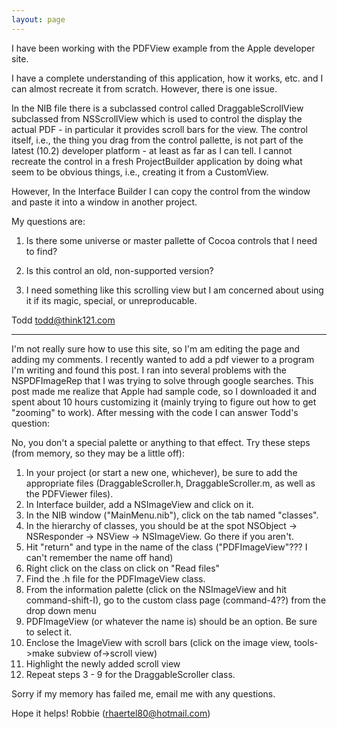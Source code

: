 ```yaml
---
layout: page
---
```


I have been working with the PDFView example from the Apple developer site.

I have a complete understanding of this application, how it works, etc. and I can almost recreate it from scratch.  However, there is one issue.

In the NIB file there is a subclassed control called DraggableScrollView subclassed from NSScrollView which is used to control the display the actual PDF - in particular it provides scroll bars for the view.  The control itself, i.e., the thing you drag from the control pallette, is not part of the latest (10.2) developer platform - at least as far as I can tell.  I cannot recreate the control in a fresh ProjectBuilder application by doing what seem to be obvious things, i.e., creating it from a CustomView.  

However, In the Interface Builder I can copy the control from the window and paste it into a window in another project.

My questions are:

1) Is there some universe or master pallette of Cocoa controls that I need to find?

2) Is this control an old, non-supported version?

3) I need something like this scrolling view but I am concerned about using it if its magic, special, or unreproducable.

Todd
todd@think121.com

----

I'm not really sure how to use this site, so I'm am editing the page and adding my comments.  I recently wanted to add a pdf viewer to a program I'm writing and found this post.  I ran into several problems with the NSPDFImageRep that I was trying to solve through google searches.  This post made me realize that Apple had sample code, so I downloaded it and spent about 10 hours customizing it (mainly trying to figure out how to get "zooming" to work).  After messing with the code I can answer Todd's question:

No, you don't a special palette or anything to that effect.  Try these steps (from memory, so they may be a little off):

1)  In your project (or start a new one, whichever), be sure to add the appropriate files (DraggableScroller.h, DraggableScroller.m, as well as the PDFViewer files).
2)  In Interface builder, add a NSImageView and click on it.
3)  In the NIB window ("MainMenu.nib"), click on the tab named "classes".
4)  In the hierarchy of classes, you should be at the spot NSObject -> NSResponder -> NSView -> NSImageView.  Go there if you aren't.
5)  Hit "return" and type in the name of the class ("PDFImageView"??? I can't remember the name off hand)
6)  Right click on the class on click on "Read files"
7)  Find the .h file for the PDFImageView class.
8)  From the information palette (click on the NSImageView and hit command-shift-I), go to the custom class page (command-4??) from the drop down menu
9)  PDFImageView (or whatever the name is) should be an option.  Be sure to select it.
10)  Enclose the ImageView with scroll bars (click on the image view, tools->make subview of->scroll view)
11)  Highlight the newly added scroll view
12)  Repeat steps 3 - 9 for the DraggableScroller class.

Sorry if my memory has failed me, email me with any questions.

Hope it helps!
Robbie (rhaertel80@hotmail.com)
